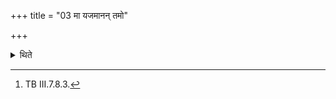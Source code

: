 +++
title = "03 मा यजमानन् तमो"

+++

<details><summary>थिते</summary>

3. (The concerned priest) drinks (the Soma) with mā yajamānaṁ tamo vidat...[^1]   

[^1]: TB III.7.8.3. 
</details>
